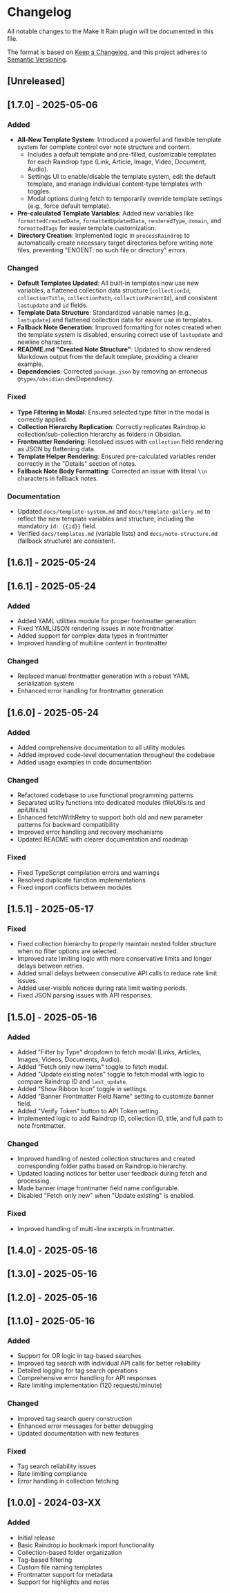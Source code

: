 # Changelog

All notable changes to the Make It Rain plugin will be documented in this file.

The format is based on [Keep a Changelog](https://keepachangelog.com/en/1.0.0/),
and this project adheres to [Semantic Versioning](https://semver.org/spec/v2.0.0.html).

## [Unreleased]

## [1.7.0] - 2025-05-06

### Added

- **All-New Template System**: Introduced a powerful and flexible template system for complete control over note structure and content.
    - Includes a default template and pre-filled, customizable templates for each Raindrop type (Link, Article, Image, Video, Document, Audio).
    - Settings UI to enable/disable the template system, edit the default template, and manage individual content-type templates with toggles.
    - Modal options during fetch to temporarily override template settings (e.g., force default template).
- **Pre-calculated Template Variables**: Added new variables like `formattedCreatedDate`, `formattedUpdatedDate`, `renderedType`, `domain`, and `formattedTags` for easier template customization.
- **Directory Creation**: Implemented logic in `processRaindrop` to automatically create necessary target directories before writing note files, preventing "ENOENT: no such file or directory" errors.

### Changed

- **Default Templates Updated**: All built-in templates now use new variables, a flattened collection data structure (`collectionId`, `collectionTitle`, `collectionPath`, `collectionParentId`), and consistent `lastupdate` and `id` fields.
- **Template Data Structure**: Standardized variable names (e.g., `lastupdate`) and flattened collection data for easier use in templates.
- **Fallback Note Generation**: Improved formatting for notes created when the template system is disabled, ensuring correct use of `lastupdate` and newline characters.
- **README.md "Created Note Structure"**: Updated to show rendered Markdown output from the default template, providing a clearer example.
- **Dependencies**: Corrected `package.json` by removing an erroneous `@types/obsidian` devDependency.

### Fixed

- **Type Filtering in Modal**: Ensured selected type filter in the modal is correctly applied.
- **Collection Hierarchy Replication**: Correctly replicates Raindrop.io collection/sub-collection hierarchy as folders in Obsidian.
- **Frontmatter Rendering**: Resolved issues with `collection` field rendering as JSON by flattening data.
- **Template Helper Rendering**: Ensured pre-calculated variables render correctly in the "Details" section of notes.
- **Fallback Note Body Formatting**: Corrected an issue with literal `\\n` characters in fallback notes.

### Documentation

- Updated `docs/template-system.md` and `docs/template-gallery.md` to reflect the new template variables and structure, including the mandatory `id: {{id}}` field.
- Verified `docs/templates.md` (variable lists) and `docs/note-structure.md` (fallback structure) are consistent.

## [1.6.1] - 2025-05-24

## [1.6.1] - 2025-05-24

### Added

- Added YAML utilities module for proper frontmatter generation
- Fixed YAML/JSON rendering issues in note frontmatter
- Added support for complex data types in frontmatter
- Improved handling of multiline content in frontmatter

### Changed

- Replaced manual frontmatter generation with a robust YAML serialization system
- Enhanced error handling for frontmatter generation

## [1.6.0] - 2025-05-24

### Added

- Added comprehensive documentation to all utility modules
- Added improved code-level documentation throughout the codebase
- Added usage examples in code documentation

### Changed

- Refactored codebase to use functional programming patterns
- Separated utility functions into dedicated modules (fileUtils.ts and apiUtils.ts)
- Enhanced fetchWithRetry to support both old and new parameter patterns for backward compatibility
- Improved error handling and recovery mechanisms
- Updated README with clearer documentation and roadmap

### Fixed

- Fixed TypeScript compilation errors and warnings
- Resolved duplicate function implementations
- Fixed import conflicts between modules

## [1.5.1] - 2025-05-17

### Fixed

- Fixed collection hierarchy to properly maintain nested folder structure when no filter options are selected.
- Improved rate limiting logic with more conservative limits and longer delays between retries.
- Added small delays between consecutive API calls to reduce rate limit issues.
- Added user-visible notices during rate limit waiting periods.
- Fixed JSON parsing issues with API responses.

## [1.5.0] - 2025-05-16

### Added

- Added "Filter by Type" dropdown to fetch modal (Links, Articles, Images, Videos, Documents, Audio).
- Added "Fetch only new items" toggle to fetch modal.
- Added "Update existing notes" toggle to fetch modal with logic to compare Raindrop ID and `last_update`.
- Added "Show Ribbon Icon" toggle in settings.
- Added "Banner Frontmatter Field Name" setting to customize banner field.
- Added "Verify Token" button to API Token setting.
- Implemented logic to add Raindrop ID, collection ID, title, and full path to note frontmatter.

### Changed

- Improved handling of nested collection structures and created corresponding folder paths based on Raindrop.io hierarchy.
- Updated loading notices for better user feedback during fetch and processing.
- Made banner image frontmatter field name configurable.
- Disabled "Fetch only new" when "Update existing" is enabled.

### Fixed

- Improved handling of multi-line excerpts in frontmatter.

## [1.4.0] - 2025-05-16

## [1.3.0] - 2025-05-16

## [1.2.0] - 2025-05-16

## [1.1.0] - 2025-05-16

### Added

- Support for OR logic in tag-based searches
- Improved tag search with individual API calls for better reliability
- Detailed logging for tag search operations
- Comprehensive error handling for API responses
- Rate limiting implementation (120 requests/minute)

### Changed

- Improved tag search query construction
- Enhanced error messages for better debugging
- Updated documentation with new features

### Fixed

- Tag search reliability issues
- Rate limiting compliance
- Error handling in collection fetching

## [1.0.0] - 2024-03-XX

### Added

- Initial release
- Basic Raindrop.io bookmark import functionality
- Collection-based folder organization
- Tag-based filtering
- Custom file naming templates
- Frontmatter support for metadata
- Support for highlights and notes
